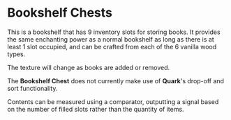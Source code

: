 # Bookshelf Chests

This is a bookshelf that has 9 inventory slots for storing books.  It provides the same enchanting power as a normal bookshelf as long as there is at least 1 slot occupied, and can be crafted from each of the 6 vanilla wood types.

The texture will change as books are added or removed.

The **Bookshelf Chest** does not currently make use of **Quark**'s drop-off and sort functionality.

Contents can be measured using a comparator, outputting a signal based on the number of filled slots rather than the quantity of items.